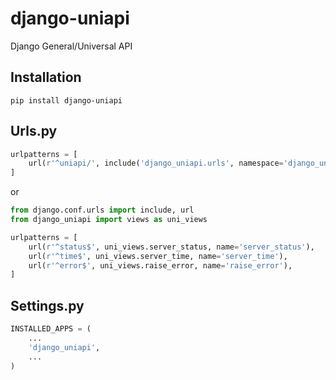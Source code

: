 # django-uniapi
Django General/Universal API

## Installation
```shell
pip install django-uniapi
```

## Urls.py
```python
urlpatterns = [
    url(r'^uniapi/', include('django_uniapi.urls', namespace='django_uniapi')),
]
```
or
```python
from django.conf.urls import include, url
from django_uniapi import views as uni_views

urlpatterns = [
    url(r'^status$', uni_views.server_status, name='server_status'),
    url(r'^time$', uni_views.server_time, name='server_time'),
    url(r'^error$', uni_views.raise_error, name='raise_error'),
]
```

## Settings.py
```python
INSTALLED_APPS = (
    ...
    'django_uniapi',
    ...
)
```
